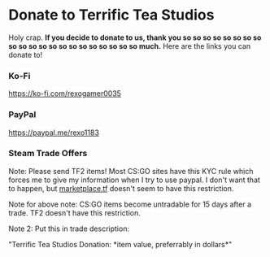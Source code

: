 # Donate to Terrific Tea Studios
Holy crap. **If you decide to donate to us, thank you so so so so so so so so so so so so so so so so so so so so so much.** Here are the links you can donate to!
### Ko-Fi
https://ko-fi.com/rexogamer0035
### PayPal
https://paypal.me/rexo1183
### Steam Trade Offers 
Note: Please send TF2 items! Most CS:GO sites have this KYC rule which forces me to give my information when I try to use paypal. I don't want that to happen, but [marketplace.tf](marketplace.tf) doesn't seem to have this restriction.

Note for above note: CS:GO items become untradable for 15 days after a trade. TF2 doesn't have this restriction.

Note 2: Put this in trade description:

"Terrific Tea Studios Donation: \*item value, preferrably in dollars*"
